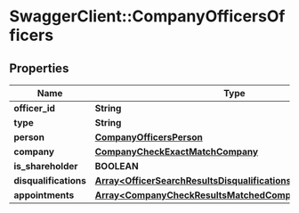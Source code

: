 # SwaggerClient::CompanyOfficersOfficers

## Properties
Name | Type | Description | Notes
------------ | ------------- | ------------- | -------------
**officer_id** | **String** |  | 
**type** | **String** |  | 
**person** | [**CompanyOfficersPerson**](CompanyOfficersPerson.md) |  | 
**company** | [**CompanyCheckExactMatchCompany**](CompanyCheckExactMatchCompany.md) |  | 
**is_shareholder** | **BOOLEAN** |  | 
**disqualifications** | [**Array&lt;OfficerSearchResultsDisqualifications&gt;**](OfficerSearchResultsDisqualifications.md) |  | 
**appointments** | [**Array&lt;CompanyCheckResultsMatchedCompanyAppointments&gt;**](CompanyCheckResultsMatchedCompanyAppointments.md) |  | 


